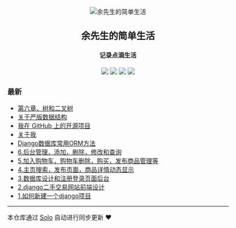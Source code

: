 <p align="center"><img alt="余先生的简单生活" src="https://ftp.bmp.ovh/imgs/2019/11/38cb368a5df8d33d.png"></p><h2 align="center">
余先生的简单生活
</h2>

<h4 align="center">记录点滴生活</h4>
<p align="center"><a title="余先生的简单生活" target="_blank" href="https://github.com/yuhaoyang510/solo-blog"><img src="https://img.shields.io/github/last-commit/yuhaoyang510/solo-blog.svg?style=flat-square&color=FF9900"></a>
<a title="GitHub repo size in bytes" target="_blank" href="https://github.com/yuhaoyang510/solo-blog"><img src="https://img.shields.io/github/repo-size/yuhaoyang510/solo-blog.svg?style=flat-square"></a>
<a title="Solo Version" target="_blank" href="https://github.com/88250/solo/releases"><img src="https://img.shields.io/badge/solo-3.6.6-f1e05a.svg?style=flat-square&color=blueviolet"></a>
<a title="Hits" target="_blank" href="https://github.com/88250/hits"><img src="https://hits.b3log.org/yuhaoyang510/solo-blog.svg"></a></p>

### 最新

* [第六章、树和二叉树](https://www.purelives.cn/articles/2019/12/04/1575420842026.html)
* [关于严版数据结构](https://www.purelives.cn/articles/2019/12/04/1575419414532.html)
* [我在 GitHub 上的开源项目](https://www.purelives.cn/my-github-repos)
* [关于我](https://www.purelives.cn/articles/2019/11/05/1572966603214.html)
* [Django数据库常用ORM方法](https://www.purelives.cn/articles/2019/11/05/1572959699078.html)
* [6.后台管理，添加，删除，修改和查询](https://www.purelives.cn/articles/2019/11/05/1572946098277.html)
* [5.加入购物车，购物车删除，购买，发布商品管理等](https://www.purelives.cn/articles/2019/11/05/1572945433074.html)
* [4.主页搜索，发布页面，商品详情动态显示](https://www.purelives.cn/articles/2019/11/05/1572945228076.html)
* [3.数据库设计和注册登录页面后台](https://www.purelives.cn/articles/2019/11/05/1572944442788.html)
* [2.django二手交易网站前端设计](https://www.purelives.cn/articles/2019/11/05/1572939980887.html)
* [1.如何新建一个django项目](https://www.purelives.cn/articles/2019/11/04/1572855297180.html)



---

本仓库通过 [Solo](https://github.com/88250/solo) 自动进行同步更新 ❤️ 